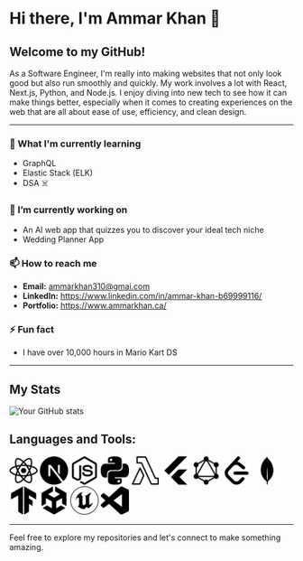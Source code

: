 # Hi there, I'm Ammar Khan 👋

## Welcome to my GitHub! 

As a Software Engineer, I'm really into making websites that not only look good but also run smoothly and quickly. My work involves a lot with React, Next.js, Python, and Node.js. I enjoy diving into new tech to see how it can make things better, especially when it comes to creating experiences on the web that are all about ease of use, efficiency, and clean design.

---

### 🌱 What I'm currently learning
- GraphQL
- Elastic Stack (ELK)
- DSA ☠️

### 🔭 I’m currently working on
- An AI web app that quizzes you to discover your ideal tech niche
- Wedding Planner App

### 📫 How to reach me
- **Email:** ammarkhan310@gmai.com
- **LinkedIn:** https://www.linkedin.com/in/ammar-khan-b69999116/
- **Portfolio:** https://www.ammarkhan.ca/

### ⚡ Fun fact
- I have over 10,000 hours in Mario Kart DS

---

## My Stats

![Your GitHub stats](https://github-readme-stats.vercel.app/api?username=ammarkhan310&show_icons=true&theme=radical)

## Languages and Tools:

<code><img height="50" src="https://github.com/ammarkhan310/ammarkhan310/blob/main/Assets/react.svg" alt="React"></code>
<code><img height="50" src="https://github.com/ammarkhan310/ammarkhan310/blob/main/Assets/nextdotjs.svg" alt="NextJs"></code>
<code><img height="50" src="https://github.com/ammarkhan310/ammarkhan310/blob/main/Assets/nodedotjs.svg" alt="NodeJs"></code>
<code><img height="50" src="https://github.com/ammarkhan310/ammarkhan310/blob/main/Assets/python.svg" alt="Python"></code>
<code><img height="50" src="https://github.com/ammarkhan310/ammarkhan310/blob/main/Assets/awslambda.svg" alt="Lambda"></code>
<code><img height="50" src="https://github.com/ammarkhan310/ammarkhan310/blob/main/Assets/flutter.svg" alt="Flutter"></code>
<code><img height="50" src="https://github.com/ammarkhan310/ammarkhan310/blob/main/Assets/graphql.svg" alt="GraphQL"></code>
<code><img height="50" src="https://github.com/ammarkhan310/ammarkhan310/blob/main/Assets/leetcode.svg" alt="LeetCode"></code>
<code><img height="50" src="https://github.com/ammarkhan310/ammarkhan310/blob/main/Assets/mongodb.svg" alt="MongoDB"></code>
<code><img height="50" src="https://github.com/ammarkhan310/ammarkhan310/blob/main/Assets/tensorflow.svg" alt="TensorFlow"></code>
<code><img height="50" src="https://github.com/ammarkhan310/ammarkhan310/blob/main/Assets/unity.svg" alt="Unity3D"></code>
<code><img height="50" src="https://github.com/ammarkhan310/ammarkhan310/blob/main/Assets/unrealengine.svg" alt="UnrealEngine"></code>
<code><img height="50" src="https://github.com/ammarkhan310/ammarkhan310/blob/main/Assets/visualstudiocode.svg" alt="VSCode"></code>

---

Feel free to explore my repositories and let's connect to make something amazing.

